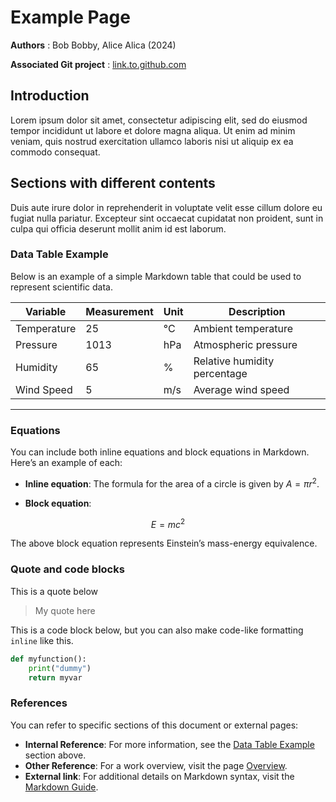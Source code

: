 # Example Page

**Authors** : Bob Bobby, Alice Alica (2024)

**Associated Git project** : [link.to.github.com](link.to.github.com)

## Introduction

Lorem ipsum dolor sit amet, consectetur adipiscing elit, sed do eiusmod tempor incididunt ut labore et dolore magna aliqua. Ut enim ad minim veniam, quis nostrud exercitation ullamco laboris nisi ut aliquip ex ea commodo consequat. 

## Sections with different contents

Duis aute irure dolor in reprehenderit in voluptate velit esse cillum dolore eu fugiat nulla pariatur. Excepteur sint occaecat cupidatat non proident, sunt in culpa qui officia deserunt mollit anim id est laborum.

### Data Table Example

Below is an example of a simple Markdown table that could be used to represent scientific data.

| Variable     | Measurement  | Unit  | Description                  |
|--------------|--------------|-------|------------------------------|
| Temperature  | 25           | °C    | Ambient temperature          |
| Pressure     | 1013         | hPa   | Atmospheric pressure         |
| Humidity     | 65           | %     | Relative humidity percentage |
| Wind Speed   | 5            | m/s   | Average wind speed           |

---

### Equations

You can include both inline equations and block equations in Markdown. Here’s an example of each:

- **Inline equation**: The formula for the area of a circle is given by $A = \pi r^2$.
  
- **Block equation**:

$$
E = mc^2
$$

The above block equation represents Einstein’s mass-energy equivalence.

### Quote and code blocks

This is a quote below 

> My quote here

This is a code block below, but you can also make code-like formatting `inline` like this.

```Python
def myfunction():
    print("dummy")
    return myvar
```

### References

You can refer to specific sections of this document or external pages:

- **Internal Reference**: For more information, see the [Data Table Example](#data-table-example) section above.
- **Other Reference**: For a work overview, visit the page [Overview](./overview.md).
- **External link**: For additional details on Markdown syntax, visit the [Markdown Guide](https://www.markdownguide.org).




